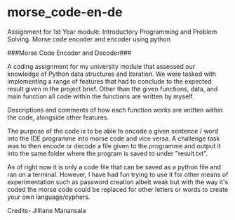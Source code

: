 # morse_code-en-de
Assignment for 1st Year module: Introductory Programming and Problem Solving. Morse code encoder and encoder using python

###Morse Code Encoder and Decoder###

A coding assignment for my university module that assessed our
knowledge of Python data structures and iteration. 
We were tasked with implementing a range of features that had to 
conclude to the expected result given in the project brief.
Other than the given functions, data, and main function all code 
within the functions are written by myself.

Descriptions and comments of how each function works are written within
the code, alongside other features.

The purpose of the code is to be able to encode a given sentence / word 
into the IDE programme into morse code and vice versa. A challenge task was to then 
encode or decode a file given to the programme and output it into the same folder
where the program is saved to under "result.txt".

As of right now it is only a code file that can be saved as a python file and ran on
a terminal. 
However, I have had fun trying to use it for other means of experimentation such as 
password creation albeit weak but with the way it's coded the morse code could
be replaced for other letters or words to create your own language/cyphers.

Credits-
Jilliane Manansala 
